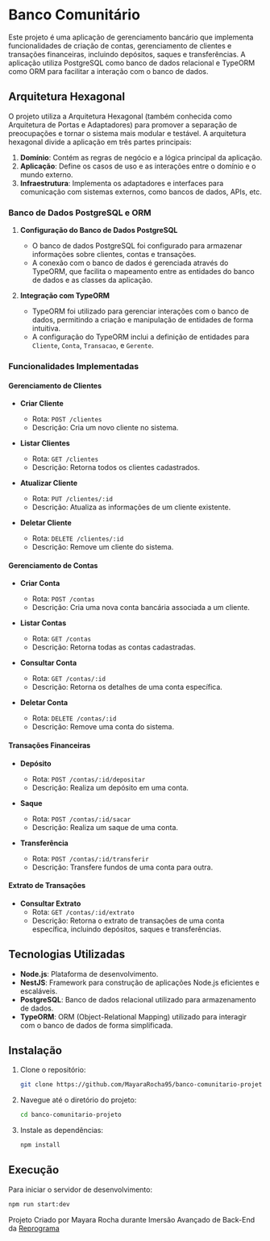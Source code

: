 # Banco Comunitário

Este projeto é uma aplicação de gerenciamento bancário que implementa funcionalidades de criação de contas, gerenciamento de clientes e transações financeiras, incluindo depósitos, saques e transferências. A aplicação utiliza PostgreSQL como banco de dados relacional e TypeORM como ORM para facilitar a interação com o banco de dados.

## Arquitetura Hexagonal

O projeto utiliza a Arquitetura Hexagonal (também conhecida como Arquitetura de Portas e Adaptadores) para promover a separação de preocupações e tornar o sistema mais modular e testável. A arquitetura hexagonal divide a aplicação em três partes principais:

1. **Domínio**: Contém as regras de negócio e a lógica principal da aplicação.
2. **Aplicação**: Define os casos de uso e as interações entre o domínio e o mundo externo.
3. **Infraestrutura**: Implementa os adaptadores e interfaces para comunicação com sistemas externos, como bancos de dados, APIs, etc.


### Banco de Dados PostgreSQL e ORM

1. **Configuração do Banco de Dados PostgreSQL**
   - O banco de dados PostgreSQL foi configurado para armazenar informações sobre clientes, contas e transações.
   - A conexão com o banco de dados é gerenciada através do TypeORM, que facilita o mapeamento entre as entidades do banco de dados e as classes da aplicação.

2. **Integração com TypeORM**
   - TypeORM foi utilizado para gerenciar interações com o banco de dados, permitindo a criação e manipulação de entidades de forma intuitiva.
   - A configuração do TypeORM inclui a definição de entidades para `Cliente`, `Conta`, `Transacao`, e `Gerente`.

### Funcionalidades Implementadas

#### Gerenciamento de Clientes

- **Criar Cliente**
  - Rota: `POST /clientes`
  - Descrição: Cria um novo cliente no sistema.
  
- **Listar Clientes**
  - Rota: `GET /clientes`
  - Descrição: Retorna todos os clientes cadastrados.

- **Atualizar Cliente**
  - Rota: `PUT /clientes/:id`
  - Descrição: Atualiza as informações de um cliente existente.

- **Deletar Cliente**
  - Rota: `DELETE /clientes/:id`
  - Descrição: Remove um cliente do sistema.

#### Gerenciamento de Contas

- **Criar Conta**
  - Rota: `POST /contas`
  - Descrição: Cria uma nova conta bancária associada a um cliente.
  
- **Listar Contas**
  - Rota: `GET /contas`
  - Descrição: Retorna todas as contas cadastradas.

- **Consultar Conta**
  - Rota: `GET /contas/:id`
  - Descrição: Retorna os detalhes de uma conta específica.

- **Deletar Conta**
  - Rota: `DELETE /contas/:id`
  - Descrição: Remove uma conta do sistema.

#### Transações Financeiras

- **Depósito**
  - Rota: `POST /contas/:id/depositar`
  - Descrição: Realiza um depósito em uma conta.

- **Saque**
  - Rota: `POST /contas/:id/sacar`
  - Descrição: Realiza um saque de uma conta.

- **Transferência**
  - Rota: `POST /contas/:id/transferir`
  - Descrição: Transfere fundos de uma conta para outra.

#### Extrato de Transações

- **Consultar Extrato**
  - Rota: `GET /contas/:id/extrato`
  - Descrição: Retorna o extrato de transações de uma conta específica, incluindo depósitos, saques e transferências.

## Tecnologias Utilizadas

- **Node.js**: Plataforma de desenvolvimento.
- **NestJS**: Framework para construção de aplicações Node.js eficientes e escaláveis.
- **PostgreSQL**: Banco de dados relacional utilizado para armazenamento de dados.
- **TypeORM**: ORM (Object-Relational Mapping) utilizado para interagir com o banco de dados de forma simplificada.


## Instalação

1. Clone o repositório:

    ```bash
    git clone https://github.com/MayaraRocha95/banco-comunitario-projeto
    ```

2. Navegue até o diretório do projeto:

    ```bash
    cd banco-comunitario-projeto
    ```

3. Instale as dependências:

    ```bash
    npm install
    ```

## Execução

Para iniciar o servidor de desenvolvimento:

```bash
npm run start:dev
```
Projeto Criado por Mayara Rocha durante Imersão Avançado de Back-End da [Reprograma](https://reprograma.com.br/)